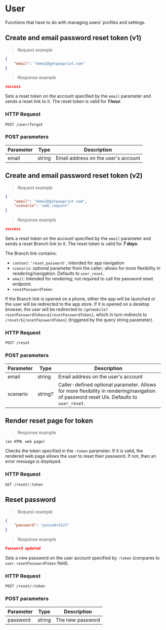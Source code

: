 # User
Functions that have to do with managing users' profiles and settings.

## Create and email password reset token (v1)
> Request example

```json
{
	"email": "demo2@getpawprint.com"
}
```

> Response example

```json
success
```

Sets a reset token on the account specified by the `email` parameter and sends a reset link to it.
The reset token is valid for ***1 hour***.

### HTTP Request
`POST /user/forgot`

### POST parameters
Parameter | Type | Description
--------- | ---- | -----------
email | string | Email address on the user's account

## Create and email password reset token (v2)
> Request example

```json
{
	"email": "demo2@getpawprint.com",
	"scenario": "web_request"
}
```

> Response example

```json
success
```

Sets a reset token on the account specified by the `email` parameter and sends a reset Branch link to it.
The reset token is valid for ***7 days***.

The Branch link contains:
- `context`: `'reset_password'`, intended for app navigation
- `scenario`: optional parameter from the caller; allows for more flexibility in rendering/navigation. Defaults to `user_reset`.
- `email`: Intended for rendering; not required to call the password reset endpoint.
- `resetPasswordToken`

If the Branch link is opened on a phone, either the app will be launched or the user will be redirected to the app store.
If it is opened on a desktop browser, the user will be redirected to `/getmobile?resetPasswordToken=${resetPasswordToken}`,
which in turn redirects to `/reset/${resetPasswordToken}` (triggered by the query string parameter).

### HTTP Request
`POST /reset`

### POST parameters
Parameter | Type | Description
--------- | ---- | -----------
email | string | Email address on the user's account
scenario | string? | Caller-defined optional parameter. Allows for more flexibility in rendering/navigation of password reset UIs. Defaults to `user_reset`.

## Render reset page for token

> Response example

```
(an HTML web page)
```

Checks the token specified in the `:token` parameter. If it is valid, the rendered web page
allows the user to reset their password. If not, then an error message is displayed.

### HTTP Request
`GET /reset/:token`

## Reset password
> Request example

```json
{
	"password": "passw0rd123"
}
```

> Response example

```json
Password updated
```

Sets a new password on the user account specified by `:token` (compares to `user.resetPasswordToken` field).

### HTTP Request
`POST /reset/:token`

### POST parameters
Parameter | Type | Description
--------- | ---- | -----------
password | string | The new password

